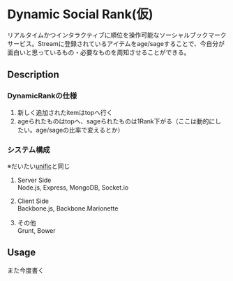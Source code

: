 Dynamic Social Rank(仮)
====

リアルタイムかつインタラクティブに順位を操作可能なソーシャルブックマークサービス。Streamに登録されているアイテムをage/sageすることで、今自分が面白いと思っているもの・必要なものを周知させることができる。

## Description
### DynamicRankの仕様
1. 新しく追加されたitemはtopへ行く
2. ageられたものはtopへ、sageられたものは1Rank下がる（ここは動的にしたい。age/sageの比率で変えるとか）

### システム構成
※だいたい[unific](https://github.com/nikezono/unific)と同じ

1. Server Side  
Node.js, Express, MongoDB, Socket.io
 
2. Client Side  
Backbone.js, Backbone.Marionette

3. その他  
Grunt, Bower

## Usage
また今度書く 